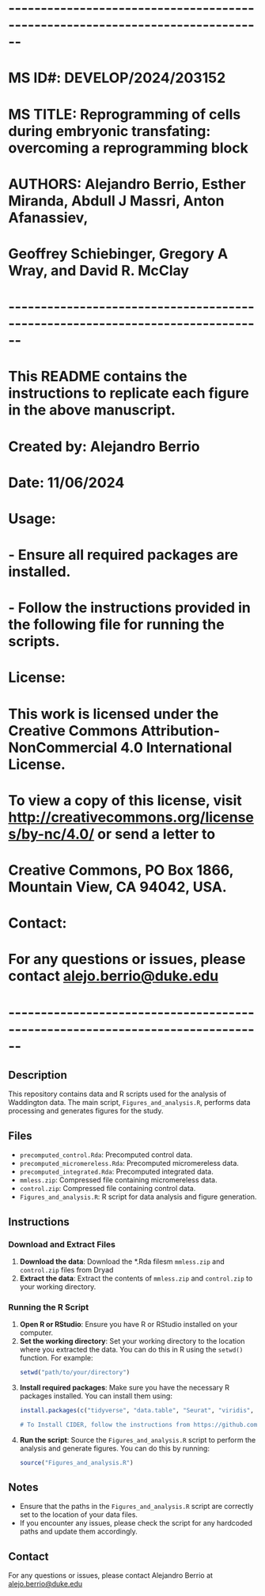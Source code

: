 # ------------------------------------------------------------------------------
# MS ID#: DEVELOP/2024/203152
# MS TITLE: Reprogramming of cells during embryonic transfating: overcoming a reprogramming block
# AUTHORS: Alejandro Berrio, Esther Miranda, Abdull J Massri, Anton Afanassiev,
#          Geoffrey Schiebinger, Gregory A Wray, and David R. McClay
# ------------------------------------------------------------------------------
# This README contains the instructions to replicate each figure in the above manuscript.
# Created by: Alejandro Berrio
# Date: 11/06/2024
#
# Usage:
# - Ensure all required packages are installed.
# - Follow the instructions provided in the following file for running the scripts.
#
# License:
# This work is licensed under the Creative Commons Attribution-NonCommercial 4.0 International License.
# To view a copy of this license, visit http://creativecommons.org/licenses/by-nc/4.0/ or send a letter to
# Creative Commons, PO Box 1866, Mountain View, CA 94042, USA.
#
# Contact:
# For any questions or issues, please contact alejo.berrio@duke.edu
# ------------------------------------------------------------------------------

## Description
This repository contains data and R scripts used for the analysis of Waddington data. The main script, `Figures_and_analysis.R`, performs data processing and generates figures for the study.

## Files 
- `precomputed_control.Rda`: Precomputed control data. 
- `precomputed_micromereless.Rda`: Precomputed micromereless data.
- `precomputed_integrated.Rda`: Precomputed integrated data.
- `mmless.zip`: Compressed file containing micromereless data.
- `control.zip`: Compressed file containing control data.
- `Figures_and_analysis.R`: R script for data analysis and figure generation.

## Instructions

### Download and Extract Files
1. **Download the data**: Download the *.Rda filesm  `mmless.zip` and `control.zip` files from Dryad
2. **Extract the data**: Extract the contents of `mmless.zip` and `control.zip` to your working directory.

### Running the R Script
1. **Open R or RStudio**: Ensure you have R or RStudio installed on your computer.
2. **Set the working directory**: Set your working directory to the location where you extracted the data. You can do this in R using the `setwd()` function. For example:
    ```r
    setwd("path/to/your/directory")
    ```
3. **Install required packages**: Make sure you have the necessary R packages installed. You can install them using:
    ```r
    install.packages(c("tidyverse", "data.table", "Seurat", "viridis", "xlsx", "Matrix", "scCustomize", "cowplot, "pheatmap"))

    # To Install CIDER, follow the instructions from https://github.com/zhiyhu/CIDER
    
    ```
4. **Run the script**: Source the `Figures_and_analysis.R` script to perform the analysis and generate figures. You can do this by running:
    ```r
    source("Figures_and_analysis.R")
    ```

## Notes
- Ensure that the paths in the `Figures_and_analysis.R` script are correctly set to the location of your data files.
- If you encounter any issues, please check the script for any hardcoded paths and update them accordingly.

## Contact
For any questions or issues, please contact Alejandro Berrio at alejo.berrio@duke.edu

